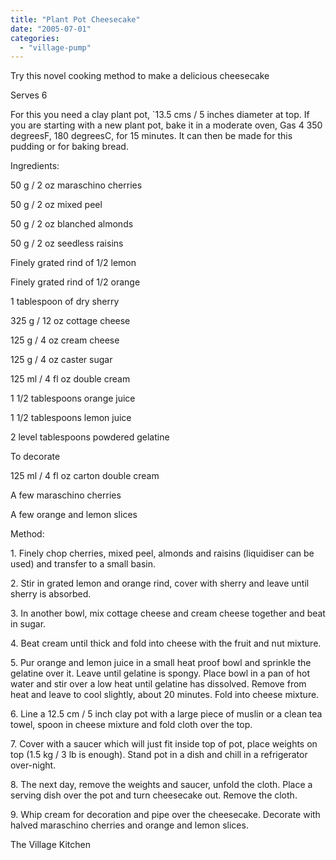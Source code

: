 ```yaml
---
title: "Plant Pot Cheesecake"
date: "2005-07-01"
categories: 
  - "village-pump"
---
```


Try this novel cooking method to make a delicious cheesecake

Serves 6

For this you need a clay plant pot, \`13.5 cms / 5 inches diameter at top. If you are starting with a new plant pot, bake it in a moderate oven, Gas 4 350 degreesF, 180 degreesC, for 15 minutes. It can then be made for this pudding or for baking bread.

Ingredients:

50 g / 2 oz maraschino cherries

50 g / 2 oz mixed peel

50 g / 2 oz blanched almonds

50 g / 2 oz seedless raisins

Finely grated rind of 1/2 lemon

Finely grated rind of 1/2 orange

1 tablespoon of dry sherry

325 g / 12 oz cottage cheese

125 g / 4 oz cream cheese

125 g / 4 oz caster sugar

125 ml / 4 fl oz double cream

1 1/2 tablespoons orange juice

1 1/2 tablespoons lemon juice

2 level tablespoons powdered gelatine

To decorate

125 ml / 4 fl oz carton double cream

A few maraschino cherries

A few orange and lemon slices

Method:

1\. Finely chop cherries, mixed peel, almonds and raisins (liquidiser can be used) and transfer to a small basin.

2\. Stir in grated lemon and orange rind, cover with sherry and leave until sherry is absorbed.

3\. In another bowl, mix cottage cheese and cream cheese together and beat in sugar.

4\. Beat cream until thick and fold into cheese with the fruit and nut mixture.

5\. Pur orange and lemon juice in a small heat proof bowl and sprinkle the gelatine over it. Leave until gelatine is spongy. Place bowl in a pan of hot water and stir over a low heat until gelatine has dissolved. Remove from heat and leave to cool slightly, about 20 minutes. Fold into cheese mixture.

6\. Line a 12.5 cm / 5 inch clay pot with a large piece of muslin or a clean tea towel, spoon in cheese mixture and fold cloth over the top.

7\. Cover with a saucer which will just fit inside top of pot, place weights on top (1.5 kg / 3 lb is enough). Stand pot in a dish and chill in a refrigerator over-night.

8\. The next day, remove the weights and saucer, unfold the cloth. Place a serving dish over the pot and turn cheesecake out. Remove the cloth.

9\. Whip cream for decoration and pipe over the cheesecake. Decorate with halved maraschino cherries and orange and lemon slices.

The Village Kitchen
